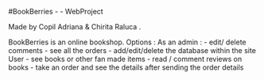 #BookBerries - - WebProject

Made by Copil Adriana & Chirita Raluca .

BookBerries is an online bookshop.
Options :
 As an admin : - edit/ delete comments
               - see all the orders
               - add/edit/delete the database within the site
 User - see books or other fan made items
      - read / comment reviews on books
      - take an order and see the details after sending the order details
      
       




